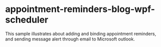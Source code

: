 # appointment-reminders-blog-wpf-scheduler
This sample illustrates about  adding and binding appointment reminders, and sending message alert through email to Microsoft outlook. 
